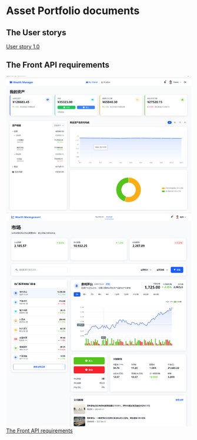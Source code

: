 # Asset Portfolio documents

## The User storys

[User story 1.0](./documents/UserStories.md)

## The Front API requirements
![mywallet page demo](./documents/mywallet.png)
![market page demo](./documents/market.png)
[The Front API requirements](./documents/apirequire.md)


